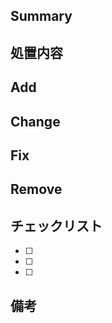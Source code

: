 ## Summary
<!-- このプルリクの目的や変更点を簡潔に説明してください -->

## 処置内容
Add
- 
Change
- 
Fix
- 
Remove
-

## チェックリスト
- [ ] 
- [ ] 
- [ ] 

## 備考
<!-- その他に伝えておきたいことがあれば記載してください -->

